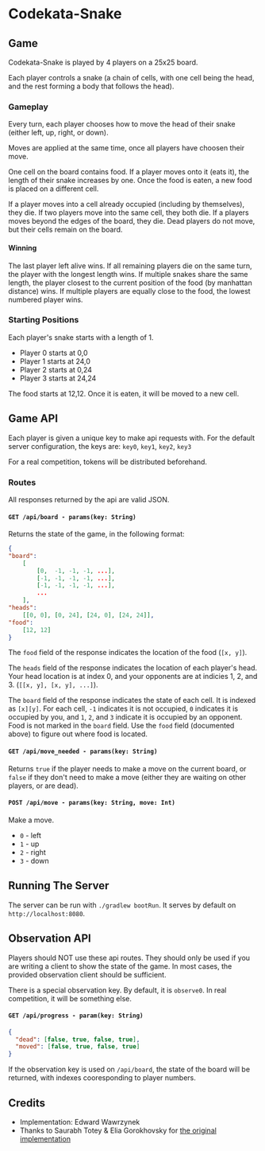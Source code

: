 # Codekata-Snake

## Game 
Codekata-Snake is played by 4 players on a 25x25 board.

Each player controls a snake (a chain of cells, with one cell being the head, and the rest forming a body that follows the head).

### Gameplay
Every turn, each player chooses how to move the head of their snake (either left, up, right, or down).

Moves are applied at the same time, once all players have choosen their move.

One cell on the board contains food. If a player moves onto it (eats it), the length of their snake increases by one. Once the food is eaten, a new food is placed on a different cell.

If a player moves into a cell already occupied (including by themselves), they die. If two players move into the same cell, they both die. If a players moves beyond the edges of the board, they die. Dead players do not move, but their cells remain on the board.

#### Winning
The last player left alive wins. If all remaining players die on the same turn, the player with the longest length wins. If multiple snakes share the same length, the player closest to the current position of the food (by manhattan distance) wins. If multiple players are equally close to the food, the lowest numbered player wins.

### Starting Positions
Each player's snake starts with a length of 1.

- Player 0 starts at 0,0
- Player 1 starts at 24,0
- Player 2 starts at 0,24
- Player 3 starts at 24,24

The food starts at 12,12. Once it is eaten, it will be moved to a new cell.

## Game API

Each player is given a unique key to make api requests with. For the default server configuration, the keys are:
`key0`, `key1`, `key2`, `key3`

For a real competition, tokens will be distributed beforehand.

### Routes

All responses returned by the api are valid JSON.

#### `GET /api/board - params(key: String)`
Returns the state of the game, in the following format:
```json
{ 
"board":
    [
        [0,  -1, -1, -1, ...],
        [-1, -1, -1, -1, ...],
        [-1, -1, -1, -1, ...],
        ...
    ],
"heads":
    [[0, 0], [0, 24], [24, 0], [24, 24]],
"food":
    [12, 12]
}
```

The `food` field of the response indicates the location of the food (`[x, y]`).

The `heads` field of the response indicates the location of each player's head. Your head location is at index 0, and your opponents are at indicies 1, 2, and 3. (`[[x, y], [x, y], ...]`).

The `board` field of the response indicates the state of each cell. It is indexed as `[x][y]`. For each cell, `-1` indicates it is not occupied, `0` indicates it is occupied by you, and `1`, `2`, and `3` indicate it is occupied by an opponent. Food is not marked in the `board` field. Use the `food` field (documented above) to figure out where food is located.

#### `GET /api/move_needed - params(key: String)` 
Returns `true` if the player needs to make a move on the current board, or `false` if they don't need to make a move (either they are waiting on other players, or are dead).

#### `POST /api/move - params(key: String, move: Int)`
Make a move.
- `0` - left
- `1` - up
- `2` - right
- `3` - down

## Running The Server
The server can be run with `./gradlew bootRun`. It serves by default on `http://localhost:8080`.

## Observation API

Players should NOT use these api routes. They should only be used if you are writing a client to show the state of the game. In most cases, the provided observation client should be sufficient.

There is a special observation key. By default, it is `observe0`. In real competition, it will be something else.

#### `GET /api/progress - param(key: String)`
```json
{
  "dead": [false, true, false, true],
  "moved": [false, true, false, true]
}
```

If the observation key is used on `/api/board`, the state of the board will be returned, with indexes cooresponding to player numbers.

## Credits
- Implementation: Edward Wawrzynek
- Thanks to Saurabh Totey & Elia Gorokhovsky for [the original implementation](https://github.com/FHSCodeClub/Code-Kata-Snek)